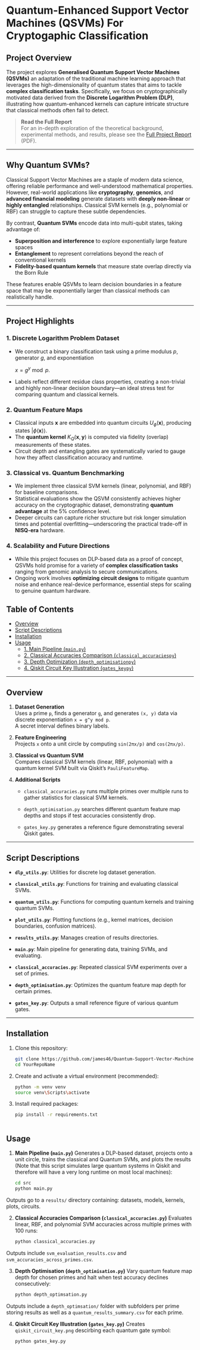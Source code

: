 # Quantum-Enhanced Support Vector Machines (QSVMs) For Cryptogaphic Classification

## Project Overview

The project explores **Generalised Quantum Support Vector Machines (QSVMs)** an adaptation of the traditional machine learning approach that leverages the high-dimensionality of quantum states that aims to tackle **complex classification tasks**. Specifically, we focus on cryptographically motivated data derived from the **Discrete Logarithm Problem (DLP)**, illustrating how quantum-enhanced kernels can capture intricate structure that classical methods often fail to detect.

> **Read the Full Report**  
> For an in-depth exploration of the theoretical background, experimental methods, and results, please see the [Full Project Report](./path/to/project_report.pdf) (PDF).


---

## Why Quantum SVMs?

Classical Support Vector Machines are a staple of modern data science, offering reliable performance and well-understood mathematical properties. However, real-world applications like **cryptography**, **genomics**, and **advanced financial modeling** generate datasets with **deeply non-linear** or **highly entangled** relationships. Classical SVM kernels (e.g., polynomial or RBF) can struggle to capture these subtle dependencies.

By contrast, **Quantum SVMs** encode data into multi-qubit states, taking advantage of:

- **Superposition and interference** to explore exponentially large feature spaces  
- **Entanglement** to represent correlations beyond the reach of conventional kernels  
- **Fidelity-based quantum kernels** that measure state overlap directly via the Born Rule  

These features enable QSVMs to learn decision boundaries in a feature space that may be exponentially larger than classical methods can realistically handle.

---

## Project Highlights

### 1. Discrete Logarithm Problem Dataset

- We construct a binary classification task using a prime modulus $p$, generator $g$, and exponentiation

  $x = g^y \bmod p.$

- Labels reflect different residue class properties, creating a non-trivial and highly non-linear decision boundary—an ideal stress test for comparing quantum and classical kernels.

### 2. Quantum Feature Maps

- Classical inputs $\mathbf{x}$ are embedded into quantum circuits $U_{\phi}(\mathbf{x})$, producing states $\lvert \phi(\mathbf{x}) \rangle$.
- The **quantum kernel** $K_{Q}(\mathbf{x}, \mathbf{y})$ is computed via fidelity (overlap) measurements of these states.
- Circuit depth and entangling gates are systematically varied to gauge how they affect classification accuracy and runtime.

### 3. Classical vs. Quantum Benchmarking

- We implement three classical SVM kernels (linear, polynomial, and RBF) for baseline comparisons.
- Statistical evaluations show the QSVM consistently achieves higher accuracy on the cryptographic dataset, demonstrating **quantum advantage** at the 5% confidence level.
- Deeper circuits can capture richer structure but risk longer simulation times and potential overfitting—underscoring the practical trade-off in **NISQ-era** hardware.

### 4. Scalability and Future Directions

- While this project focuses on DLP-based data as a proof of concept, QSVMs hold promise for a variety of **complex classification tasks** ranging from genomic analysis to secure communications.
- Ongoing work involves **optimizing circuit designs** to mitigate quantum noise and enhance real-device performance, essential steps for scaling to genuine quantum hardware.


## Table of Contents
- [Overview](#overview)
- [Script Descriptions](#script-descriptions)
- [Installation](#installation)
- [Usage](#usage)
  - [1. Main Pipeline (`main.py`)](#1-main-pipeline-mainpy)
  - [2. Classical Accuracies Comparison (`classical_accuraciespy`)](#2-classical-accuracies-comparison-classical_accuraciespy)
  - [3. Depth Optimization (`depth_optimisationpy`)](#3-depth-optimization-depth_optimisationpy)
  - [4. Qiskit Circuit Key Illustration (`gates_keypy`)](#4-qiskit-circuit-key-illustration-gates_keypy)


---

## Overview
1. **Dataset Generation**  
   Uses a prime `p`, finds a generator `g`, and generates `(x, y)` data via discrete exponentiation `x = g^y mod p`.  
   A secret interval defines binary labels.

2. **Feature Engineering**  
   Projects `x` onto a unit circle by computing `sin(2πx/p)` and `cos(2πx/p)`.

3. **Classical vs Quantum SVM**  
   Compares classical SVM kernels (linear, RBF, polynomial) with a quantum kernel SVM built via Qiskit’s `PauliFeatureMap`.

4. **Additional Scripts**  
   - `classical_accuracies.py` runs multiple primes over multiple runs to gather statistics for classical SVM kernels.

   - `depth_optimisation.py` searches different quantum feature map depths and stops if test accuracies consistently drop.

   - `gates_key.py` generates a reference figure demonstrating several Qiskit gates.


---


## Script Descriptions
- **`dlp_utils.py`**: Utilities for discrete log dataset generation.  

- **`classical_utils.py`**: Functions for training and evaluating classical SVMs.  

- **`quantum_utils.py`**: Functions for computing quantum kernels and training quantum SVMs.  

- **`plot_utils.py`**: Plotting functions (e.g., kernel matrices, decision boundaries, confusion matrices).

- **`results_utils.py`**: Manages creation of results directories.  

- **`main.py`**: Main pipeline for generating data, training SVMs, and evaluating.  

- **`classical_accuracies.py`**: Repeated classical SVM experiments over a set of primes.  

- **`depth_optimisation.py`**: Optimizes the quantum feature map depth for certain primes.

- **`gates_key.py`**: Outputs a small reference figure of various quantum gates.


---


## Installation
1. Clone this repository:

   ```bash
   git clone https://github.com/james46/Quantum-Support-Vector-Machines-Research.git
   cd YourRepoName

2. Create and activate a virtual environment (recommended):

   ```bash
   python -m venv venv
   source venv\Scripts\activate

5. Install required packages:

   ```bash
   pip install -r requirements.txt



## Usage
1. **Main Pipeline (`main.py`)**
   Generates a DLP-based dataset, projects onto a unit circle, trains the classical and Quantum SVMs, and plots the results (Note that this script simulates large quantum systems in Qiskit and therefore will have a very long runtime on most local machines):

   ```bash
   cd src
   python main.py

Outputs go to a `results/` directory containing: datasets, models, kernels, plots, circuits.

2. **Classical Accuracies Comparison (`classical_accuracies.py`)**
   Evaluates linear, RBF, and polynomial SVM accuracies across multiple primes with 100 runs:

   ```bash
   python classical_accuracies.py

Outputs include `svm_evaluation_results.csv` and `svm_accuracies_across_primes.csv`.

3. **Depth Optimisation (`depth_optimisation.py`)**
   Vary quantum feature map depth for chosen primes and halt when test accuracy declines consecutively:

   ```bash
   python depth_optimsation.py

Outputs include a `depth_optimsation/` folder with subfolders per prime storing results as well as a `quantum_results_summary.csv` for each prime.

4. **Qiskit Circuit Key Illustration (`gates_key.py`)**
   Creates `qiskit_circuit_key.png` descirbing each quantum gate symbol:
   ```bash
   python gates_key.py
